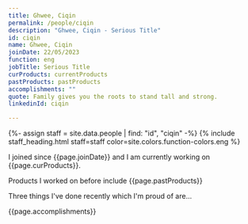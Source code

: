 ```yaml
---
title: Ghwee, Ciqin
permalink: /people/ciqin
description: "Ghwee, Ciqin - Serious Title"
id: ciqin
name: Ghwee, Ciqin
joinDate: 22/05/2023
function: eng
jobTitle: Serious Title
curProducts: currentProducts
pastProducts: pastProducts
accomplishments: ""
quote: Family gives you the roots to stand tall and strong.
linkedinId: ciqin

---
```


{%- assign staff = site.data.people | find: "id", "ciqin" -%}
{% include staff_heading.html staff=staff color=site.colors.function-colors.eng %}

<p>I joined since {{page.joinDate}} and I am currently working on {{page.curProducts}}.</p>

<p>Products I worked on before include {{page.pastProducts}}</p>

<p>Three things I've done recently which I'm proud of are...</p>
{{page.accomplishments}}
